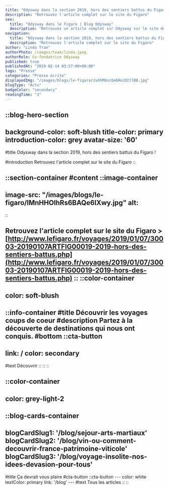 ```yaml
---
title: "Odysway dans la section 2019, hors des sentiers battus du Figaro !"
description: "Retrouvez l'article complet sur le site du Figaro"
seo:
  title: "Odysway dans le Figaro | Blog Odysway"
  description: "Retrouvez un article complet sur Odysway sur le site du Figaro !"
navigation:
  title: "Odysway dans la section 2019, hors des sentiers battus du Figaro !"
  description: "Retrouvez l'article complet sur le site du Figaro"
author: "Linda Tran"
authorPhoto: /images/team/linda.jpeg
authorRole: Co-fondatrice Odysway
published: true
publishedAt: "2019-02-14 03:57:00+00:00"
tags: "Presse"
categories: "Presse ecrite"
displayedImg: "/images/blogs/le-figaro/2vXhMUncQe6HocDItlBB.jpg"
blogType: "Actu"
badgeColor: "secondary"
readingTime: "3"
---
```


::blog-hero-section
---
background-color: soft-blush
title-color: primary
introduction-color: grey
avatar-size: '60'
---
#title
Odysway dans la section 2019, hors des sentiers battus du Figaro !

#introduction
Retrouvez l'article complet sur le site du Figaro
::

::section-container
#content
::image-container
---
image-src: "/images/blogs/le-figaro/lMnHHOIhRs6BAQe6lXwy.jpg"
alt: 
---
::

  
Retrouvez l'article complet sur le site du Figaro > [http://www.lefigaro.fr/voyages/2019/01/07/30003-20190107ARTFIG00019-2019-hors-des-sentiers-battus.php](http://www.lefigaro.fr/voyages/2019/01/07/30003-20190107ARTFIG00019-2019-hors-des-sentiers-battus.php)
::
::color-container
---
color: soft-blush
---
  ::info-container
  #title
  Découvrir les voyages coups de coeur
  #description
  Partez à la découverte de destinations qui nous ont conquis.
  #bottom
  ::cta-button
  ---
  link: /
  color: secondary
  ---
  #text
  Découvrir
  ::
  ::
::

::color-container
---
color: grey-light-2
---
  ::blog-cards-container
  ---
  blogCardSlug1: '/blog/sejour-arts-martiaux' 
  blogCardSlug2: '/blog/vin-ou-comment-decouvrir-france-patrimoine-viticole' 
  blogCardSlug3: '/blog/voyage-insolite-nos-idees-devasion-pour-tous' 
  ---
  #title
  Ça devrait vous plaire
  #cta-button
    ::cta-button
    ---
    color: white
    textColor: primary
    link: '/blog'
    ---
    #text
    Tous les  articles
    ::
  ::
